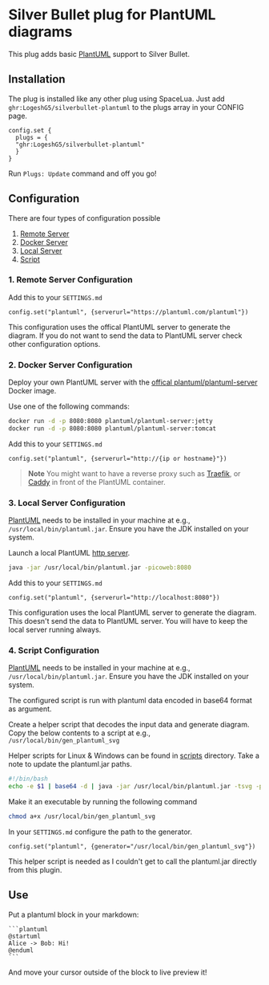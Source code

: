 # Silver Bullet plug for PlantUML diagrams

This plug adds basic [PlantUML](https://www.plantuml.com) support to Silver Bullet.

## Installation

The plug is installed like any other plug using SpaceLua. Just add `ghr:LogeshG5/silverbullet-plantuml` to the plugs array in your CONFIG page.

```space-lua
config.set {
  plugs = {
  "ghr:LogeshG5/silverbullet-plantuml"
  }
}
```

Run `Plugs: Update` command and off you go!

## Configuration

There are four types of configuration possible

1. [Remote Server](#1-remote-server-configuration)
2. [Docker Server](#2-docker-server-configuration)
3. [Local Server](#3-local-server-configuration)
4. [Script](#4-script-configuration)

### 1. Remote Server Configuration

Add this to your `SETTINGS.md`

```space-lua
config.set("plantuml", {serverurl="https://plantuml.com/plantuml"})
```

This configuration uses the offical PlantUML server to generate the diagram. If you do not want to send the data to PlantUML server check other configuration options.

### 2. Docker Server Configuration

Deploy your own PlantUML server with the [offical plantuml/plantuml-server](https://hub.docker.com/r/plantuml/plantuml-server) Docker image.

Use one of the following commands:

```bash
docker run -d -p 8080:8080 plantuml/plantuml-server:jetty
docker run -d -p 8080:8080 plantuml/plantuml-server:tomcat
```

Add this to your `SETTINGS.md`

```space-lua
config.set("plantuml", {serverurl="http://{ip or hostname}"})
```

> **Note**
> You might want to have a reverse proxy such as [Traefik](https://doc.traefik.io/traefik/), or [Caddy](https://caddyserver.com/) in front of the PlantUML container.

### 3. Local Server Configuration

[PlantUML](https://plantuml.com/download) needs to be installed in your machine at e.g., `/usr/local/bin/plantuml.jar`. Ensure you have the JDK installed on your system.

Launch a local PlantUML [http server](https://plantuml.com/picoweb).

```bash
java -jar /usr/local/bin/plantuml.jar -picoweb:8080
```

Add this to your `SETTINGS.md`

```space-lua
config.set("plantuml", {serverurl="http://localhost:8080"})
```

This configuration uses the local PlantUML server to generate the diagram. This doesn't send the data to PlantUML server. You will have to keep the local server running always.

### 4. Script Configuration

[PlantUML](https://plantuml.com/download) needs to be installed in your machine at e.g., `/usr/local/bin/plantuml.jar`. Ensure you have the JDK installed on your system.

The configured script is run with plantuml data encoded in base64 format as argument.

Create a helper script that decodes the input data and generate diagram. Copy the below contents to a script at e.g., `/usr/local/bin/gen_plantuml_svg`

Helper scripts for Linux & Windows can be found in [scripts](scripts) directory. Take a note to update the plantuml.jar paths.

```bash
#!/bin/bash
echo -e $1 | base64 -d | java -jar /usr/local/bin/plantuml.jar -tsvg -pipe
```

Make it an executable by running the following command

```bash
chmod a+x /usr/local/bin/gen_plantuml_svg
```

In your `SETTINGS.md` configure the path to the generator.

```space-lua
config.set("plantuml", {generator="/usr/local/bin/gen_plantuml_svg"})
```

This helper script is needed as I couldn't get to call the plantuml.jar directly from this plugin.

## Use

Put a plantuml block in your markdown:

````
```plantuml
@startuml
Alice -> Bob: Hi!
@enduml
```
````

And move your cursor outside of the block to live preview it!
